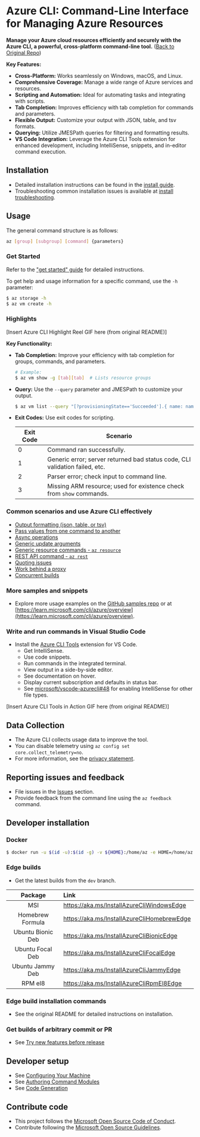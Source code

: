 # Azure CLI: Command-Line Interface for Managing Azure Resources

**Manage your Azure cloud resources efficiently and securely with the Azure CLI, a powerful, cross-platform command-line tool.** ([Back to Original Repo](https://github.com/Azure/azure-cli))

**Key Features:**

*   **Cross-Platform:** Works seamlessly on Windows, macOS, and Linux.
*   **Comprehensive Coverage:** Manage a wide range of Azure services and resources.
*   **Scripting and Automation:** Ideal for automating tasks and integrating with scripts.
*   **Tab Completion:** Improves efficiency with tab completion for commands and parameters.
*   **Flexible Output:** Customize your output with JSON, table, and tsv formats.
*   **Querying:** Utilize JMESPath queries for filtering and formatting results.
*   **VS Code Integration:** Leverage the Azure CLI Tools extension for enhanced development, including IntelliSense, snippets, and in-editor command execution.

## Installation

*   Detailed installation instructions can be found in the [install guide](https://learn.microsoft.com/cli/azure/install-azure-cli).
*   Troubleshooting common installation issues is available at [install troubleshooting](https://github.com/Azure/azure-cli/blob/dev/doc/install_troubleshooting.md).

## Usage

The general command structure is as follows:

```bash
az [group] [subgroup] [command] {parameters}
```

### Get Started

Refer to the ["get started" guide](https://learn.microsoft.com/cli/azure/get-started-with-az-cli2) for detailed instructions.

To get help and usage information for a specific command, use the `-h` parameter:

```bash
$ az storage -h
$ az vm create -h
```

### Highlights

[Insert Azure CLI Highlight Reel GIF here (from original README)]

**Key Functionality:**

*   **Tab Completion:** Improve your efficiency with tab completion for groups, commands, and parameters.
    ```bash
    # Example:
    $ az vm show -g [tab][tab]  # Lists resource groups
    ```
*   **Query:** Use the `--query` parameter and JMESPath to customize your output.
    ```bash
    $ az vm list --query "[?provisioningState=='Succeeded'].{ name: name, os: storageProfile.osDisk.osType }"
    ```
*   **Exit Codes:** Use exit codes for scripting.

    | Exit Code | Scenario                                                    |
    | --------- | ----------------------------------------------------------- |
    | 0         | Command ran successfully.                                  |
    | 1         | Generic error; server returned bad status code, CLI validation failed, etc. |
    | 2         | Parser error; check input to command line.                 |
    | 3         | Missing ARM resource; used for existence check from `show` commands. |

### Common scenarios and use Azure CLI effectively

*   [Output formatting (json, table, or tsv)](https://learn.microsoft.com/en-us/cli/azure/use-cli-effectively#output-formatting-json-table-or-tsv)
*   [Pass values from one command to another](https://learn.microsoft.com/en-us/cli/azure/use-cli-effectively#pass-values-from-one-command-to-another)
*   [Async operations](https://learn.microsoft.com/en-us/cli/azure/use-cli-effectively#async-operations)
*   [Generic update arguments](https://learn.microsoft.com/en-us/cli/azure/use-cli-effectively#generic-update-arguments)
*   [Generic resource commands - `az resource`](https://learn.microsoft.com/en-us/cli/azure/use-cli-effectively#generic-resource-commands---az-resource)
*   [REST API command - `az rest`](https://learn.microsoft.com/en-us/cli/azure/use-cli-effectively#rest-api-command---az-rest)
*   [Quoting issues](https://learn.microsoft.com/en-us/cli/azure/use-cli-effectively#quoting-issues)
*   [Work behind a proxy](https://learn.microsoft.com/en-us/cli/azure/use-cli-effectively#work-behind-a-proxy)
*   [Concurrent builds](https://learn.microsoft.com/en-us/cli/azure/use-cli-effectively#concurrent-builds)

### More samples and snippets

*   Explore more usage examples on the [GitHub samples repo](http://github.com/Azure/azure-cli-samples) or at [https://learn.microsoft.com/cli/azure/overview](https://learn.microsoft.com/cli/azure/overview).

### Write and run commands in Visual Studio Code

*   Install the [Azure CLI Tools](https://marketplace.visualstudio.com/items?itemName=ms-vscode.azurecli) extension for VS Code.
    *   Get IntelliSense.
    *   Use code snippets.
    *   Run commands in the integrated terminal.
    *   View output in a side-by-side editor.
    *   See documentation on hover.
    *   Display current subscription and defaults in status bar.
    *   See [microsoft/vscode-azurecli#48](https://github.com/microsoft/vscode-azurecli/issues/48) for enabling IntelliSense for other file types.

[Insert Azure CLI Tools in Action GIF here (from original README)]

## Data Collection

*   The Azure CLI collects usage data to improve the tool.
*   You can disable telemetry using `az config set core.collect_telemetry=no`.
*   For more information, see the [privacy statement](https://go.microsoft.com/fwlink/?LinkID=824704).

## Reporting issues and feedback

*   File issues in the [Issues](https://github.com/Azure/azure-cli/issues) section.
*   Provide feedback from the command line using the `az feedback` command.

## Developer installation

### Docker

```bash
$ docker run -u $(id -u):$(id -g) -v ${HOME}:/home/az -e HOME=/home/az --rm -it mcr.microsoft.com/azure-cli:<version>
```

### Edge builds

*   Get the latest builds from the `dev` branch.

|      Package      | Link                                       |
|:-----------------:|:-------------------------------------------|
|        MSI        | https://aka.ms/InstallAzureCliWindowsEdge  |
| Homebrew Formula  | https://aka.ms/InstallAzureCliHomebrewEdge |
| Ubuntu Bionic Deb | https://aka.ms/InstallAzureCliBionicEdge   |
| Ubuntu Focal Deb  | https://aka.ms/InstallAzureCliFocalEdge    |
| Ubuntu Jammy Deb  | https://aka.ms/InstallAzureCliJammyEdge    |
|      RPM el8      | https://aka.ms/InstallAzureCliRpmEl8Edge   |

### Edge build installation commands
*   See the original README for detailed instructions on installation.

### Get builds of arbitrary commit or PR

*   See [Try new features before release](doc/try_new_features_before_release.md)

## Developer setup

*   See [Configuring Your Machine](https://github.com/Azure/azure-cli/blob/dev/doc/configuring_your_machine.md)
*   See [Authoring Command Modules](https://github.com/Azure/azure-cli/tree/dev/doc/authoring_command_modules)
*   See [Code Generation](https://github.com/Azure/aaz-dev-tools)

## Contribute code

*   This project follows the [Microsoft Open Source Code of Conduct](https://opensource.microsoft.com/codeofconduct/).
*   Contribute following the [Microsoft Open Source Guidelines](https://opensource.microsoft.com/collaborate).